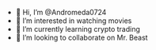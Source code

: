 - 👋 Hi, I’m @Andromeda0724
- 👀 I’m interested in watching movies
- 🌱 I’m currently learning crypto trading
- 💞️ I’m looking to collaborate on Mr. Beast


<!---
Andromeda0724/Andromeda0724 is a ✨ special ✨ repository because its `README.md` (this file) appears on your GitHub profile.
You can click the Preview link to take a look at your changes.
--->
